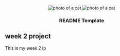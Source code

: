 <div></div>

<!-- PROJECT LOGO -->
<br />
<div align="center">
   <img src="cat.jpg" alt="photo of a cat">
<img src="cat.jpg" alt="photo of a cat" sizes="30px" srcset="50px">

  <h3 align="center">README Template</h3>
</div>



<!-- ABOUT THE PROJECT -->
## week 2 project

This is my week 2 ip
